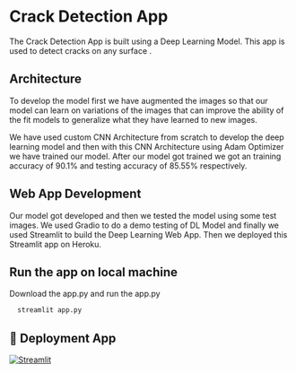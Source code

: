 
# Crack Detection App

 The Crack Detection App is built using a Deep Learning Model. This app is
 used to detect cracks on any surface .

## Architecture
 To develop the model first we have augmented the images so that our 
 model can learn on variations of the images that can improve the ability of the fit models to generalize what they have learned to new images.

 
 We have used custom CNN Architecture from scratch to develop the deep learning
 model and then with this CNN Architecture using Adam Optimizer we 
 have trained our model. After our model got trained we got an training 
 accuracy of 90.1% and testing accuracy of 85.55% respectively.

## Web App Development
 Our model got developed and then we tested the model using some
 test images. We used Gradio to do a demo testing of DL Model and finally
 we used Streamlit to build the Deep Learning Web App. Then we 
 deployed this Streamlit app on Heroku.







## Run the app on local machine

Download the app.py and run the app.py

```bash
  streamlit app.py
```
    
## 🔗 Deployment App
[![Streamlit](https://img.shields.io/badge/STREAMLIT-565?style=for-the-badge&logo=ko-fi&logoColor=white)](https://crack-detection-app.herokuapp.com/)


